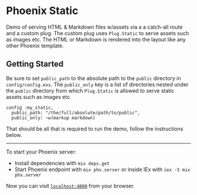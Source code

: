 # Phoenix Static

Demo of serving HTML & Markdown files w/assets via a a catch-all route and a
custom plug. The custom plug uses `Plug.Static` to serve assets such as images
etc. The HTML or Markdown is rendered into the layout like any other Phoenix
template.

## Getting Started

Be sure to set `public_path` to the absolute path to the `public` directory in
`config/config.exs`. The `public_only` key is a list of directories nested under
the `public` directory from which `Plug.Static` is allowed to serve static
assets such as images etc.

```
config :my_static,
  public_path: "/the/full/absolute/path/to/public",
  public_only: ~w(markup markdown)
```

That should be all that is required to run the demo, follow the instructions
below.

---

To start your Phoenix server:

  * Install dependencies with `mix deps.get`
  * Start Phoenix endpoint with `mix phx.server` or inside IEx with `iex -S mix phx.server`

Now you can visit [`localhost:4000`](http://localhost:4000) from your browser.
